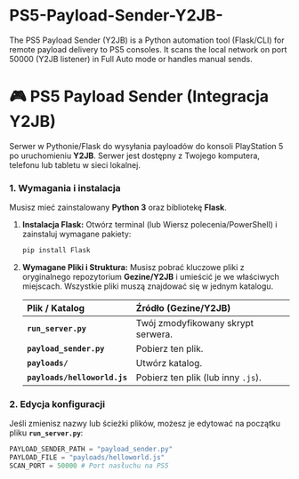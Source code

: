 # PS5-Payload-Sender-Y2JB-
The PS5 Payload Sender (Y2JB) is a Python automation tool (Flask/CLI) for remote payload delivery to PS5 consoles. It scans the local network on port 50000 (Y2JB listener) in Full Auto mode or handles manual sends.

# 🎮 PS5 Payload Sender (Integracja Y2JB)

Serwer w Pythonie/Flask do wysyłania payloadów do konsoli PlayStation 5 po uruchomieniu **Y2JB**. Serwer jest dostępny z Twojego komputera, telefonu lub tabletu w sieci lokalnej.

### 1. Wymagania i instalacja

Musisz mieć zainstalowany **Python 3** oraz bibliotekę **Flask**.

1.  **Instalacja Flask:**
    Otwórz terminal (lub Wiersz polecenia/PowerShell) i zainstaluj wymagane pakiety:
    ```bash
    pip install Flask
    ```

2.  **Wymagane Pliki i Struktura:**
    Musisz pobrać kluczowe pliki z oryginalnego repozytorium **Gezine/Y2JB** i umieścić je we właściwych miejscach. Wszystkie pliki muszą znajdować się w jednym katalogu.

    | Plik / Katalog | Źródło (Gezine/Y2JB) |
    | :--- | :--- |
    | **`run_server.py`** | Twój zmodyfikowany skrypt serwera. |
    | **`payload_sender.py`** | Pobierz ten plik. |
    | **`payloads/`** | Utwórz katalog. |
    | **`payloads/helloworld.js`** | Pobierz ten plik (lub inny `.js`). |

### 2. Edycja konfiguracji

Jeśli zmienisz nazwy lub ścieżki plików, możesz je edytować na początku pliku **`run_server.py`**:

```python
PAYLOAD_SENDER_PATH = "payload_sender.py" 
PAYLOAD_FILE = "payloads/helloworld.js" 
SCAN_PORT = 50000 # Port nasłuchu na PS5
